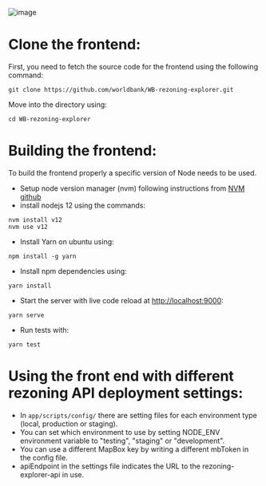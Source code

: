 ![image](https://github.com/LunaAsefaw/rezoning-2-project/assets/90245715/667fe560-1cc6-4721-b60b-a0fd460e1d2b)

# Clone the frontend:
First, you need to fetch the source code for the frontend using the following command:  

```
git clone https://github.com/worldbank/WB-rezoning-explorer.git
```   

Move into the directory using:  


```
cd WB-rezoning-explorer
```

# Building the frontend:

To build the frontend properly a specific version of Node needs to be used.

- Setup node version manager (nvm) following instructions from [NVM github](https://github.com/nvm-sh/nvm)
- install nodejs 12 using the commands:
```
nvm install v12
nvm use v12
```  

- Install Yarn on ubuntu using:  

```
npm install -g yarn
```  

- Install npm dependencies using:

```
yarn install
```  

- Start the server with live code reload at [http://localhost:9000](http://localhost:9000):  

```
yarn serve
```  

- Run tests with:  

```
yarn test
```

# Using the front end with different rezoning API deployment settings: 

- In ```app/scripts/config/``` there are setting files for each environment type (local, production or staging).
- You can set which environment to use by setting NODE_ENV environment variable to "testing", "staging" or "development". 
- You can use a different MapBox key by writing a different mbToken in the config file.
- apiEndpoint in the settings file indicates the URL to the rezoning-explorer-api in use.
